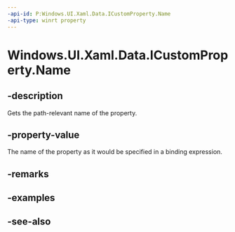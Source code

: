 ```yaml
---
-api-id: P:Windows.UI.Xaml.Data.ICustomProperty.Name
-api-type: winrt property
---
```


<!-- Property syntax
public string Name { get; }
-->

# Windows.UI.Xaml.Data.ICustomProperty.Name

## -description
Gets the path-relevant name of the property.



## -property-value
The name of the property as it would be specified in a binding expression.

## -remarks

## -examples

## -see-also
